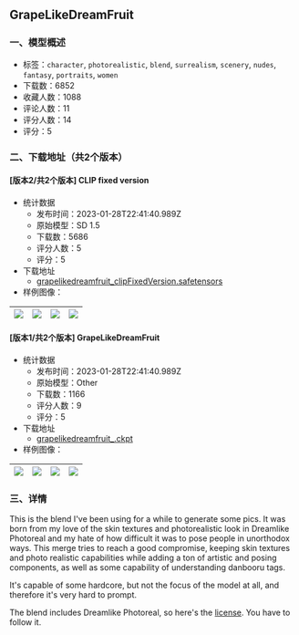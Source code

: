## GrapeLikeDreamFruit
### 一、模型概述

- 标签：`character`, `photorealistic`, `blend`, `surrealism`, `scenery`, `nudes`, `fantasy`, `portraits`, `women`
- 下载数：6852
- 收藏人数：1088
- 评论人数：11
- 评分人数：14
- 评分：5

### 二、下载地址（共2个版本）

#### [版本2/共2个版本] CLIP fixed version

- 统计数据
  - 发布时间：2023-01-28T22:41:40.989Z
  - 原始模型：SD 1.5
  - 下载数：5686
  - 评分人数：5
  - 评分：5
- 下载地址
  - [grapelikedreamfruit_clipFixedVersion.safetensors](https://civitai.com/api/download/models/6514)
- 样例图像：

| <img src="https://image.civitai.com/xG1nkqKTMzGDvpLrqFT7WA/a410326d-61f0-45f3-e5a3-1ec4dfdf1200/width=450/58830.jpeg" /> | <img src="https://image.civitai.com/xG1nkqKTMzGDvpLrqFT7WA/c84e9529-debc-48e2-1040-77f046d4dc00/width=450/58829.jpeg" /> | <img src="https://image.civitai.com/xG1nkqKTMzGDvpLrqFT7WA/5874ccbb-a5b2-4472-838e-8a5161eeb300/width=450/58828.jpeg" /> | <img src="https://image.civitai.com/xG1nkqKTMzGDvpLrqFT7WA/47327867-7b2d-46fe-ff3a-127fecea6f00/width=450/58827.jpeg" /> |
| ---- | ---- | ---- | ---- |

#### [版本1/共2个版本] GrapeLikeDreamFruit

- 统计数据
  - 发布时间：2023-01-28T22:41:40.989Z
  - 原始模型：Other
  - 下载数：1166
  - 评分人数：9
  - 评分：5
- 下载地址
  - [grapelikedreamfruit_.ckpt](https://civitai.com/api/download/models/5671)
- 样例图像：

| <img src="https://image.civitai.com/xG1nkqKTMzGDvpLrqFT7WA/72e19b1e-bc97-491b-44e3-fe7db479e500/width=450/46171.jpeg" /> | <img src="https://image.civitai.com/xG1nkqKTMzGDvpLrqFT7WA/92f83b8a-df7e-448b-19fb-169e68efc500/width=450/46180.jpeg" /> | <img src="https://image.civitai.com/xG1nkqKTMzGDvpLrqFT7WA/16b0bc76-63b0-4653-05c1-63d9e9ab1000/width=450/46179.jpeg" /> | <img src="https://image.civitai.com/xG1nkqKTMzGDvpLrqFT7WA/fa17e79d-7025-4638-d7ca-4fba0db5cc00/width=450/46178.jpeg" /> |
| ---- | ---- | ---- | ---- |


### 三、详情
<p>This is the blend I've been using for a while to generate some pics. It was born from my love of the skin textures and photorealistic look in Dreamlike Photoreal and my hate of how difficult it was to pose people in unorthodox ways. This merge tries to reach a good compromise, keeping skin textures and photo realistic capabilities while adding a ton of artistic and posing components, as well as some capability of understanding danbooru tags.</p><p>It's capable of some hardcore, but not the focus of the model at all, and therefore it's very hard to prompt.</p><p>The blend includes Dreamlike Photoreal, so here's the <a rel="ugc" href="https://huggingface.co/dreamlike-art/dreamlike-photoreal-2.0/blob/main/LICENSE.md">license</a>. You have to follow it.</p>